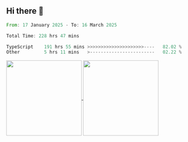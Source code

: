 ## Hi there 👋
<!--START_SECTION:waka-->

```rust
From: 17 January 2025 - To: 16 March 2025

Total Time: 228 hrs 47 mins

TypeScript    191 hrs 55 mins >>>>>>>>>>>>>>>>>>>>>----   82.02 %
Other         5 hrs 11 mins   >------------------------   02.22 %
```

<!--END_SECTION:waka-->

<a href="https://github.com/anuraghazra/github-readme-stats">
  <img height=200 align="center" src="https://github-readme-stats.vercel.app/api/top-langs/?username=paulgeorge35&layout=donut&langs_count=5&theme=transparent" />
</a>
<a href="https://github.com/anuraghazra/convoychat">
  <img height=200 align="center" src="https://github-readme-stats.vercel.app/api?username=paulgeorge35&show_icons=true&show=prs_merged&theme=transparent&rank_icon=github" />
</a>
